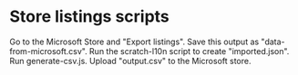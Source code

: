 # Store listings scripts

Go to the Microsoft Store and "Export listings". Save this output as "data-from-microsoft.csv". Run the scratch-l10n script to create "imported.json". Run generate-csv.js. Upload "output.csv" to the Microsoft store.

